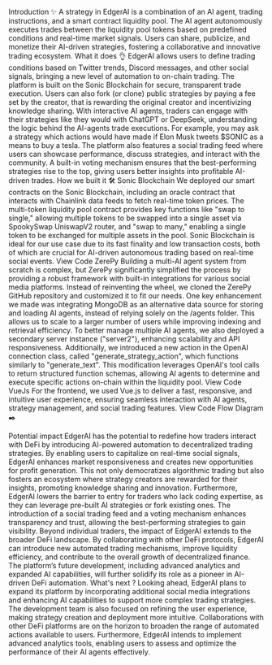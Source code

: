 Introduction ✨
A strategy in EdgerAI is a combination of an AI agent, trading instructions, and a smart contract liquidity pool. The AI agent autonomously executes trades between the liquidity pool tokens based on predefined conditions and real-time market signals. Users can share, publicize, and monetize their AI-driven strategies, fostering a collaborative and innovative trading ecosystem.
What it does 👌
EdgerAI allows users to define trading conditions based on Twitter trends, Discord messages, and other social signals, bringing a new level of automation to on-chain trading. The platform is built on the Sonic Blockchain for secure, transparent trade execution.
Users can also fork (or clone) public strategies by paying a fee set by the  creator, that is rewarding the original creator and incentivizing knowledge sharing.
With interactive AI agents, traders can engage with their strategies like they would with ChatGPT or DeepSeek, understanding the logic behind the AI-agents trade executions. For example, you may ask a strategy which actions would have made if Elon Musk tweets $SONIC as a means to buy a tesla.
The platform also features a social trading feed where users can showcase performance, discuss strategies, and interact with the community. A built-in voting mechanism ensures that the best-performing strategies rise to the top, giving users better insights into profitable AI-driven trades.
How we built it 🛠️
Sonic Blockchain
We deployed our smart contracts on the Sonic Blockchain, including an oracle contract that interacts with Chainlink data feeds to fetch real-time token prices. The multi-token liquidity pool contract provides key functions like "swap to single," allowing multiple tokens to be swapped into a single asset via SpookySwap UniswapV2 router, and "swap to many," enabling a single token to be exchanged for multiple assets in the pool. Sonic Blockchain is ideal for our use case due to its fast finality and low transaction costs, both of which are crucial for AI-driven autonomous trading based on real-time social events.
View Code
ZerePy
Building a multi-AI agent system from scratch is complex, but ZerePy significantly simplified the process by providing a robust framework with built-in integrations for various social media platforms. Instead of reinventing the wheel, we cloned the ZerePy GitHub repository and customized it to fit our needs.
One key enhancement we made was integrating MongoDB as an alternative data source for storing and loading AI agents, instead of relying solely on the /agents folder. This allows us to scale to a larger number of users while improving indexing and retrieval efficiency.
To better manage multiple AI agents, we also deployed a secondary server instance ("server2"), enhancing scalability and API responsiveness. Additionally, we introduced a new action in the OpenAI connection class, called "generate_strategy_action", which functions similarly to "generate_text". This modification leverages OpenAI's tool calls to return structured function schemas, allowing AI agents to determine and execute specific actions on-chain within the liquidity pool.
View Code
VueJs
For the frontend, we used Vue.js to deliver a fast, responsive, and intuitive user experience, ensuring seamless interaction with AI agents, strategy management, and social trading features.
View Code
Flow Diagram ✒️

Potential impact
EdgerAI has the potential to redefine how traders interact with DeFi by introducing AI-powered automation to decentralized trading strategies. By enabling users to capitalize on real-time social signals, EdgerAI enhances market responsiveness and creates new opportunities for profit generation. This not only democratizes algorithmic trading but also fosters an ecosystem where strategy creators are rewarded for their insights, promoting knowledge sharing and innovation.
Furthermore, EdgerAI lowers the barrier to entry for traders who lack coding expertise, as they can leverage pre-built AI strategies or fork existing ones. The introduction of a social trading feed and a voting mechanism enhances transparency and trust, allowing the best-performing strategies to gain visibility.
Beyond individual traders, the impact of EdgerAI extends to the broader DeFi landscape. By collaborating with other DeFi protocols, EdgerAI can introduce new automated trading mechanisms, improve liquidity efficiency, and contribute to the overall growth of decentralized finance. The platform’s future development, including advanced analytics and expanded AI capabilities, will further solidify its role as a pioneer in AI-driven DeFi automation.
What's next ?
Looking ahead, EdgerAI plans to expand its platform by incorporating additional social media integrations and enhancing AI capabilities to support more complex trading strategies. The development team is also focused on refining the user experience, making strategy creation and deployment more intuitive.
Collaborations with other DeFi platforms are on the horizon to broaden the range of automated actions available to users. Furthermore, EdgerAI intends to implement advanced analytics tools, enabling users to assess and optimize the performance of their AI agents effectively.
